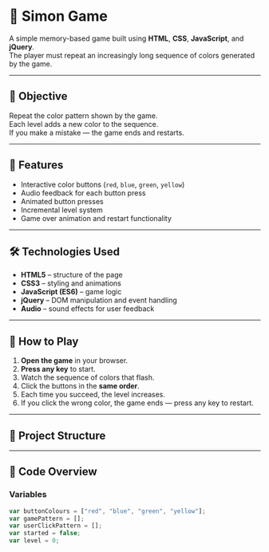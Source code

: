 # 🧠 Simon Game

A simple memory-based game built using **HTML**, **CSS**, **JavaScript**, and **jQuery**.  
The player must repeat an increasingly long sequence of colors generated by the game.

---

## 🎯 Objective

Repeat the color pattern shown by the game.  
Each level adds a new color to the sequence.  
If you make a mistake — the game ends and restarts.

---

## 🧩 Features

- Interactive color buttons (`red`, `blue`, `green`, `yellow`)
- Audio feedback for each button press  
- Animated button presses  
- Incremental level system  
- Game over animation and restart functionality  

---

## 🛠️ Technologies Used

- **HTML5** – structure of the page  
- **CSS3** – styling and animations  
- **JavaScript (ES6)** – game logic  
- **jQuery** – DOM manipulation and event handling  
- **Audio** – sound effects for user feedback  

---

## 🚀 How to Play

1. **Open the game** in your browser.  
2. **Press any key** to start.  
3. Watch the sequence of colors that flash.  
4. Click the buttons in the **same order**.  
5. Each time you succeed, the level increases.  
6. If you click the wrong color, the game ends — press any key to restart.

---

## 🧱 Project Structure



---

## 📜 Code Overview

### Variables

```js
var buttonColours = ["red", "blue", "green", "yellow"];
var gamePattern = [];
var userClickPattern = [];
var started = false;
var level = 0;
